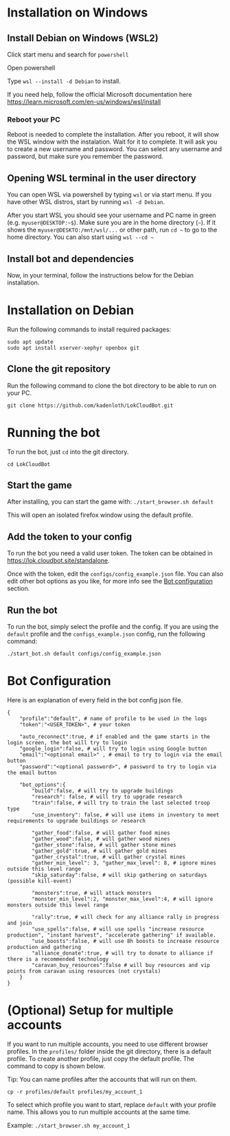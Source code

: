 # Installation on Windows

## Install Debian on Windows (WSL2)

Click start menu and search for `powershell`

Open powershell

Type `wsl --install -d Debian` to install.

If you need help, follow the official Microsoft documentation here https://learn.microsoft.com/en-us/windows/wsl/install

### Reboot your PC
Reboot is needed to complete the installation. After you reboot, it will show the WSL window with the instalation. Wait for it to complete.
It will ask you to create a new username and password. You can select any username and password, but make sure you remember the password.

## Opening WSL terminal in the user directory
You can open WSL via powershell by typing `wsl` or via start menu. If you have other WSL distros, start by running `wsl -d Debian`. 

After you start WSL you should see your username and PC name in green (e.g. `myuser@DESKTOP:~$`). Make sure you are in the home directory (`~`). If it shows the `myuser@DESKTO:/mnt/wsl/...` or other path, run `cd ~` to go to the home directory. You can also start using `wsl --cd ~`

## Install bot and dependencies
Now, in your terminal, follow the instructions below for the Debian installation.


# Installation on Debian

Run the following commands to install required packages:

```
sudo apt update
sudo apt install xserver-xephyr openbox git
```

## Clone the git repository

Run the following command to clone the bot directory to be able to run on your PC.
```
git clone https://github.com/kadenloth/LokCloudBot.git
```

# Running the bot

To run the bot, just `cd` into the git directory.
```
cd LokCloudBot
```

## Start the game
After installing, you can start the game with:
`./start_browser.sh default`

This will open an isolated firefox window using the default profile.

## Add the token to your config 
To run the bot you need a valid user token. The token can be obtained in https://lok.cloudbot.site/standalone.

Once with the token, edit the `configs/config_example.json` file. You can also edit other bot options as you like, for more info see the [Bot configuration](#bot-configuration) section.

## Run the bot
To run the bot, simply select the profile and the config. If you are using the `default` profile and the `configs_example.json` config, run the following command:

`./start_bot.sh default configs/config_example.json`

# Bot Configuration

Here is an explanation of every field in the bot config json file.

```
{
	"profile":"default", # name of profile to be used in the logs
	"token":"<USER_TOKEN>", # your token

	"auto_reconnect":true, # if enabled and the game starts in the login screen, the bot will try to login
	"google_login":false, # will try to login using Google button
	"email":"<optional email>" , # email to try to login via the email button
	"password":"<optional password>", # password to try to login via the email button

	"bot_options":{
		"build":false, # will try to upgrade buildings
		"research": false, # will try to upgrade research
		"train":false, # will try to train the last selected troop type
		"use_inventory": false, # will use items in inventory to meet requirements to upgrade buildings or research

		"gather_food":false, # will gather food mines
		"gather_wood":false, # will gather wood mines
		"gather_stone":false, # will gather stone mines
		"gather_gold":true, # will gather gold mines
		"gather_crystal":true, # will gather crystal mines
		"gather_min_level": 3, "gather_max_level": 8, # ignore mines outside this level range 
		"skip_saturday":false, # will skip gathering on saturdays (possible kill-event)

		"monsters":true, # will attack monsters
		"monster_min_level":2, "monster_max_level":4, # will ignore monsters outside this level range

		"rally":true, # will check for any alliance rally in progress and join
		"use_spells":false, # will use spells "increase resource production", "instant harvest", "accelerate gathering" if available.
		"use_boosts":false, # will use 8h boosts to increase resource production and gathering
		"alliance_donate":true, # will try to donate to alliance if there is a recommended technology
		"caravan_buy_resources":false # will buy resources and vip points from caravan using resources (not crystals)
	}
}
```

# (Optional) Setup for multiple accounts
If you want to run multiple accounts, you need to use different browser profiles. In the `profiles/` folder inside the git directory, there is a default profile. To create another profile, just copy the default profile. The command to copy is shown below.

Tip: You can name profiles after the accounts that will run on them.

```
cp -r profiles/default profiles/my_account_1
```

To select which profile you want to start, replace `default` with your profile name. This allows you to run multiple accounts at the same time.

Example: `./start_browser.sh my_account_1`


